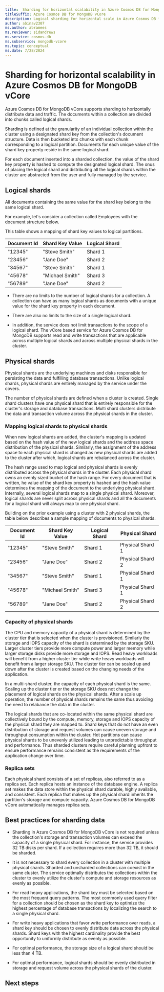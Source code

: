 ```yaml
---
title:  Sharding for horizontal scalability in Azure Cosmos DB for MongoDB vCore
titleSuffix: Azure Cosmos DB for MongoDB vCore
description: Logical sharding for horizontal scale in Azure Cosmos DB for MongoDB vCore.
author: abinav2307
ms.author: abramees
ms.reviewer: sidandrews
ms.service: cosmos-db
ms.subservice: mongodb-vcore
ms.topic: conceptual
ms.date: 7/28/2024
---
```


# Sharding for horizontal scalability in Azure Cosmos DB for MongoDB vCore

Azure Cosmos DB for MongoDB vCore supports sharding to horizontally distribute data and traffic. The documents within a collection are divided into chunks called logical shards. 

Sharding is defined at the granularity of an individual collection within the cluster using a designated shard key from the collection's document structure. Data is then bucketed into chunks with each chunk corresponding to a logical partition. Documents for each unique value of the shard key property reside in the same logical shard. 

For each document inserted into a sharded collection, the value of the shard key property is hashed to compute the designated logical shard. The onus of placing the logical shard and distributing all the logical shards within the cluster are abstracted from the user and fully managed by the service.

## Logical shards
All documents containing the same value for the shard key belong to the same logical shard. 

For example, let's consider a collection called Employees with the document structure below. 

This table shows a mapping of shard key values to logical partitions.

| Document Id | Shard Key Value | Logical Shard |
|-------------|-----------------|-------------- |
| "12345"     | "Steve Smith"   | Shard 1       |
| "23456"     | "Jane Doe"      | Shard 2       | 
| "34567"     | "Steve Smith"   | Shard 1       |
| "45678"     | "Michael Smith" | Shard 3       |
| "56789"     | "Jane Doe"      | Shard 2       |

- There are no limits to the number of logical shards for a collection. A collection can have as many logical shards as documents with a unique value for the shard key property in each document.
  
- There are also no limits to the size of a single logical shard.

- In addition, the service does not limit transactions to the scope of a logical shard. The vCore based service for Azure Cosmos DB for MongoDB supports read and write transactions that are applicable across multiple logical shards and across multiple physical shards in the cluster.

## Physical shards
Physical shards are the underlying machines and disks responsible for persisting the data and fulfilling database transactions. Unlike logical shards, physical shards are entirely managed by the service under the covers.

The number of physical shards are defined when a cluster is created. Single shard clusters have one physical shard that is entirely responsible for the cluster's storage and database transactions. Multi shard clusters distribute the data and transaction volume across the physical shards in the cluster. 

### Mapping logical shards to physical shards
When new logical shards are added, the cluster's mapping is updated based on the hash value of the new logical shards and the address space distribution of the physical shards. Similarly, the assignment of the address space to each physical shard is changed as new physical shards are added to the cluster after which, logical shards are rebalanced across the cluster.  

The hash range used to map logical and physical shards is evenly distributed across the physical shards in the cluster. Each physical shard owns an evenly sized bucket of the hash range. For every document that is written, he value of the shard key property is hashed and the hash value determines the mapping of the document to the underlying physical shard. Internally, several logical shards map to a single physical shard. Moreover, logical shards are never split across physical shards and all the documents for a logical shard will always map to one physical shard. 

Building on the prior example using a cluster with 2 physical shards, the table below describes a sample mapping of documents to physical shards.

| Document Id | Shard Key Value | Logical Shard | Physical Shard   |
|-------------|-----------------|-------------- |------------------|
| "12345"     | "Steve Smith"   | Shard 1       | Physical Shard 1 |
| "23456"     | "Jane Doe"      | Shard 2       | Physical Shard 2 |
| "34567"     | "Steve Smith"   | Shard 1       | Physical Shard 1 |
| "45678"     | "Michael Smith" | Shard 3       | Physical Shard 1 |
| "56789"     | "Jane Doe"      | Shard 2       | Physical Shard 2 |


### Capacity of physical shards 
The CPU and memory capacity of a physical shard is determined by the cluster tier that is selected when the cluster is provisioned. Similarly the storage and IOPS capacity of the shard is determined by the storage SKU. Larger cluster tiers provide more compute power and larger memory while larger storage disks provide more storage and IOPS. Read heavy workloads will benefit from a higher cluster tier while write heavy workloads will benefit from a larger storage SKU. The cluster tier can be scaled up and down after the cluster is created based on the changing needs of the application.

In a multi-shard cluster, the capacity of each physical shard is the same. Scaling up the cluster tier or the storage SKU does not change the placement of logical shards on the physical shards. After a scale up operation, the number of physical shards remains the same thus avoiding the need to relabance the data in the cluster.

The logical shards that are co-located within the same physical shard are collectively bound by the compute, memory, storage and IOPS capacity of the physical shard they are mapped to. Shard keys that do not have an even distribution of storage and request volumes can cause uneven storage and throughput consumption within the cluster. Hot partitions can cause physical shards to be unevenly utilized leading to unpredictable throughput and performance. Thus sharded clusters require careful planning upfront to ensure performance remains consistent as the requirements of the application change over time.


### Replica sets
Each physical shard consists of a set of replicas, also referred to as a replica set. Each replica hosts an instance of the database engine. A replica set makes the data store within the physical shard durable, highly available, and consistent. Each replica that makes up the physical shard inherits the partition's storage and compute capacity. Azure Cosmos DB for MongoDB vCore automatically manages replica sets.


## Best practices for sharding data
- Sharding in Azure Cosmos DB for MongoDB vCore is not required unless the collection's storage and transaction volumes can exceed the capacity of a single physical shard. For instance, the service provides 32 TB disks per shard. If a collection requires more than 32 TB, it should be sharded.

- It is not necessary to shard every collection in a cluster with multiple physical shards. Sharded and unsharded collections can coexist in the same cluster. The service optimally distributes the collections within the cluster to evenly utilize the cluster's compute and storage resources as evenly as possible. 
  
- For read heavy applications, the shard key must be selected based on the most frequent query patterns. The most commonly used query filter for a collection should be chosen as the shard key to optimize the highest percentage of database transactions by localizing the search to a single physical shard.
  
- For write heavy applications that favor write performance over reads, a shard key should be chosen to evenly distribute data across the physical shards. Shard keys with the highest cardinality provide the best opportunity to uniformly distribute as evenly as possible.
  
- For optimal performance, the storage size of a logical shard should be less than 4 TB.
  
- For optimal performance, logical shards should be evenly distributed in storage and request volume across the physical shards of the cluster.
  

## Next steps

